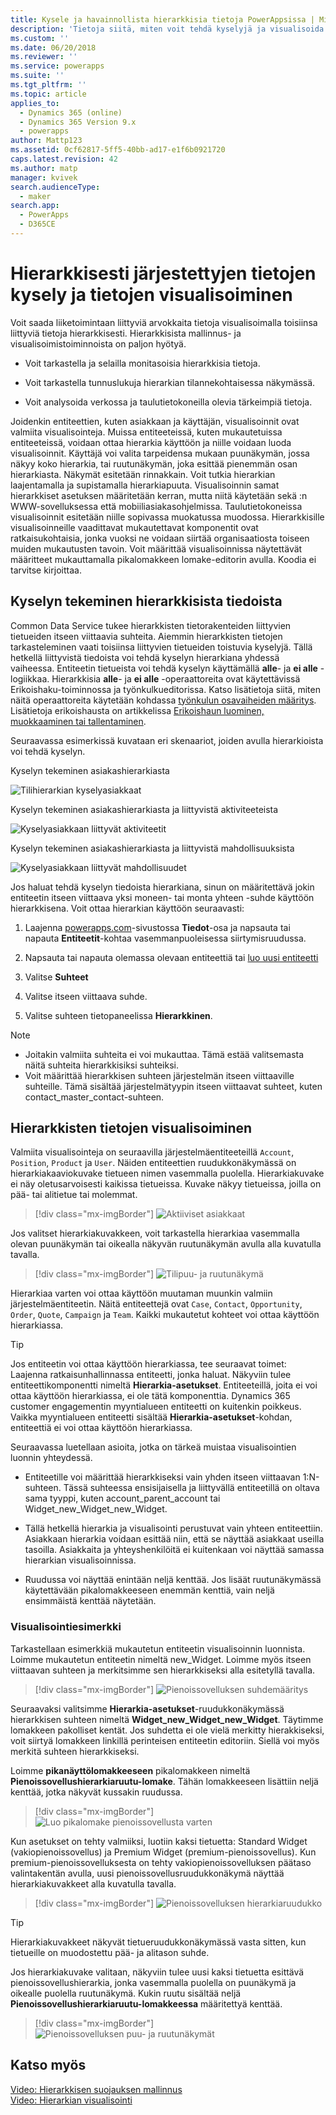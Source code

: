 ```yaml
---
title: Kysele ja havainnollista hierarkkisia tietoja PowerAppsissa | MicrosoftDocs
description: 'Tietoja siitä, miten voit tehdä kyselyjä ja visualisoida hierarkiaan liittyviä tietoja'
ms.custom: ''
ms.date: 06/20/2018
ms.reviewer: ''
ms.service: powerapps
ms.suite: ''
ms.tgt_pltfrm: ''
ms.topic: article
applies_to:
  - Dynamics 365 (online)
  - Dynamics 365 Version 9.x
  - powerapps
author: Mattp123
ms.assetid: 0cf62817-5ff5-40bb-ad17-e1f6b0921720
caps.latest.revision: 42
ms.author: matp
manager: kvivek
search.audienceType:
  - maker
search.app:
  - PowerApps
  - D365CE
---
```

# <a name="query-and-visualize-hierarchically-related-data"></a>Hierarkkisesti järjestettyjen tietojen kysely ja tietojen visualisoiminen

Voit saada liiketoimintaan liittyviä arvokkaita tietoja visualisoimalla toisiinsa liittyviä tietoja hierarkkisesti. Hierarkkisista mallinnus- ja visualisoimistoiminnoista on paljon hyötyä.  
  
-   Voit tarkastella ja selailla monitasoisia hierarkkisia tietoja.  
  
-   Voit tarkastella tunnuslukuja hierarkian tilannekohtaisessa näkymässä.  
  
-   Voit analysoida verkossa ja taulutietokoneilla olevia tärkeimpiä tietoja.  
  
Joidenkin entiteettien, kuten asiakkaan ja käyttäjän, visualisoinnit ovat valmiita visualisointeja. Muissa entiteeteissä, kuten mukautetuissa entiteeteissä, voidaan ottaa hierarkia käyttöön ja niille voidaan luoda visualisoinnit. Käyttäjä voi valita tarpeidensa mukaan puunäkymän, jossa näkyy koko hierarkia, tai ruutunäkymän, joka esittää pienemmän osan hierarkiasta. Näkymät esitetään rinnakkain. Voit tutkia hierarkian laajentamalla ja supistamalla hierarkiapuuta. Visualisoinnin samat hierarkkiset asetuksen määritetään kerran, mutta niitä käytetään sekä :n WWW-sovelluksessa että mobiiliasiakasohjelmissa. Taulutietokoneissa visualisoinnit esitetään niille sopivassa muokatussa muodossa. Hierarkkisille visualisoinneille vaadittavat mukautettavat komponentit ovat ratkaisukohtaisia, jonka vuoksi ne voidaan siirtää organisaatiosta toiseen muiden mukautusten tavoin. Voit määrittää visualisoinnissa näytettävät määritteet mukauttamalla pikalomakkeen lomake-editorin avulla. Koodia ei tarvitse kirjoittaa.  
  
<a name="BKMK_Querydata"></a>   
## <a name="query-hierarchical-data"></a>Kyselyn tekeminen hierarkkisista tiedoista  
 Common Data Service tukee hierarkkisten tietorakenteiden liittyvien tietueiden itseen viittaavia suhteita. Aiemmin hierarkkisten tietojen tarkasteleminen vaati toisiinsa liittyvien tietueiden toistuvia kyselyjä. Tällä hetkellä liittyvistä tiedoista voi tehdä kyselyn hierarkiana yhdessä vaiheessa. Entiteetin tietueista voi tehdä kyselyn käyttämällä **alle**- ja **ei alle** -logiikkaa. Hierarkkisia **alle**- ja **ei alle** -operaattoreita ovat käytettävissä Erikoishaku-toiminnossa ja työnkulkueditorissa. Katso lisätietoja siitä, miten näitä operaattoreita käytetään kohdassa [työnkulun osavaiheiden määritys](/flow/configure-workflow-steps). Lisätietoja erikoishausta on artikkelissa [Erikoishaun luominen, muokkaaminen tai tallentaminen](https://docs.microsoft.com/dynamics365/customer-engagement/basics/save-advanced-find-search).  
  
 Seuraavassa esimerkissä kuvataan eri skenaariot, joiden avulla hierarkioista voi tehdä kyselyn.  
  
 Kyselyn tekeminen asiakashierarkiasta  
  
 ![Tilihierarkian kyselyasiakkaat](media/query-accounts.png "Tilihierarkian kyselyasiakkaat")  
  
 Kyselyn tekeminen asiakashierarkiasta ja liittyvistä aktiviteeteista  
  
 ![Kyselyasiakkaan liittyvät aktiviteetit](media/query-account-related-activities.png "Kyselyasiakkaan liittyvät aktiviteetit")  
  
 Kyselyn tekeminen asiakashierarkiasta ja liittyvistä mahdollisuuksista  
  
 ![Kyselyasiakkaan liittyvät mahdollisuudet](media/query-account-related-opportunities.png "Kyselyasiakkaan liittyvät mahdollisuudet")  
  
 Jos haluat tehdä kyselyn tiedoista hierarkiana, sinun on määritettävä jokin entiteetin itseen viittaava yksi moneen- tai monta yhteen -suhde käyttöön hierarkkisena. Voit ottaa hierarkian käyttöön seuraavasti:  
  

1. Laajenna [powerapps.com](https://web.powerapps.com/?utm_source=padocs&utm_medium=linkinadoc&utm_campaign=referralsfromdoc)-sivustossa **Tiedot**-osa ja napsauta tai napauta **Entiteetit**-kohtaa vasemmanpuoleisessa siirtymisruudussa.

2. Napsauta tai napauta olemassa olevaan entiteettiä tai [luo uusi entiteetti](data-platform-create-entity.md)

3. Valitse **Suhteet**

4.  Valitse itseen viittaava suhde.

5.  Valitse suhteen tietopaneelissa **Hierarkkinen**.  
  
> [!NOTE]
> - Joitakin valmiita suhteita ei voi mukauttaa. Tämä estää valitsemasta näitä suhteita hierarkkisiksi suhteiksi.  
> - Voit määrittää hierarkkisen suhteen järjestelmän itseen viittaaville suhteille. Tämä sisältää järjestelmätyypin itseen viittaavat suhteet, kuten contact_master_contact-suhteen.  
  
<a name="BKMK_Visualizedata"></a>   
## <a name="visualize-hierarchical-data"></a>Hierarkkisten tietojen visualisoiminen  
 Valmiita visualisointeja on seuraavilla järjestelmäentiteeteillä `Account`, `Position`, `Product` ja `User`. Näiden entiteettien ruudukkonäkymässä on hierarkiakaaviokuvake tietueen nimen vasemmalla puolella. Hierarkiakuvake ei näy oletusarvoisesti kaikissa tietueissa. Kuvake näkyy tietueissa, joilla on pää- tai alitietue tai molemmat.  
 
 > [!div class="mx-imgBorder"] 
 > ![Aktiiviset asiakkaat](media/cust-hs-active-account.png "Aktiiviset asiakkaat")  
  
 Jos valitset hierarkiakuvakkeen, voit tarkastella hierarkiaa vasemmalla olevan puunäkymän tai oikealla näkyvän ruutunäkymän avulla alla kuvatulla tavalla.  
  
> [!div class="mx-imgBorder"] 
> ![Tilipuu- ja ruutunäkymä](media/hierachy-security-accounts-tile-view.png "Tilipuu- ja ruutunäkymä")  
  
 Hierarkiaa varten voi ottaa käyttöön muutaman muunkin valmiin järjestelmäentiteetin. Näitä entiteettejä ovat `Case`, `Contact`, `Opportunity`, `Order`, `Quote`, `Campaign` ja `Team`. Kaikki mukautetut kohteet voi ottaa käyttöön hierarkiassa.  
  
> [!TIP]
>  Jos entiteetin voi ottaa käyttöön hierarkiassa, tee seuraavat toimet:  
>  Laajenna ratkaisunhallinnassa entiteetti, jonka haluat. Näkyviin tulee entiteettikomponentti nimeltä **Hierarkia-asetukset**. Entiteeteillä, joita ei voi ottaa käyttöön hierarkiassa, ei ole tätä komponenttia. Dynamics 365 customer engagementin myyntialueen entiteetti on kuitenkin poikkeus. Vaikka myyntialueen entiteetti sisältää **Hierarkia-asetukset**-kohdan, entiteettiä ei voi ottaa käyttöön hierarkiassa.  
  
 Seuraavassa luetellaan asioita, jotka on tärkeä muistaa visualisointien luonnin yhteydessä.  
  
-   Entiteetille voi määrittää hierarkkiseksi vain yhden itseen viittaavan 1:N-suhteen. Tässä suhteessa ensisijaisella ja liittyvällä entiteetillä on oltava sama tyyppi, kuten account_parent_account tai Widget_new_Widget_new_Widget.  
  
-   Tällä hetkellä hierarkia ja visualisointi perustuvat vain yhteen entiteettiin. Asiakkaan hierarkia voidaan esittää niin, että se näyttää asiakkaat useilla tasoilla. Asiakkaita ja yhteyshenkilöitä ei kuitenkaan voi näyttää samassa hierarkian visualisoinnissa.  
  
-   Ruudussa voi näyttää enintään neljä kenttää. Jos lisäät ruutunäkymässä käytettävään pikalomakkeeseen enemmän kenttiä, vain neljä ensimmäistä kenttää näytetään.  
  
### <a name="visualization-example"></a>Visualisointiesimerkki  
 Tarkastellaan esimerkkiä mukautetun entiteetin visualisoinnin luonnista. Loimme mukautetun entiteetin nimeltä new_Widget. Loimme myös itseen viittaavan suhteen ja merkitsimme sen hierarkkiseksi alla esitetyllä tavalla.  
 
> [!div class="mx-imgBorder"] 
> ![Pienoissovelluksen suhdemääritys](media/widget-relationship-definition.png "Pienoissovelluksen suhdemääritys")  
   
 Seuraavaksi valitsimme **Hierarkia-asetukset**-ruudukkonäkymässä hierarkkisen suhteen nimeltä **Widget_new_Widget_new_Widget**. Täytimme lomakkeen pakolliset kentät. Jos suhdetta ei ole vielä merkitty hierakkiseksi, voit siirtyä lomakkeen linkillä perinteisen entiteetin editoriin. Siellä voi myös merkitä suhteen hierarkkiseksi.  
  
 Loimme **pikanäyttölomakkeeseen** pikalomakkeen nimeltä **Pienoissovellushierarkiaruutu-lomake**. Tähän lomakkeeseen lisättiin neljä kenttää, jotka näkyvät kussakin ruudussa.  
  
> [!div class="mx-imgBorder"] 
> ![Luo pikalomake pienoissovellusta varten](media/create-quickf-orm.png "Luo pikalomake pienoissovellusta varten")  
  
 Kun asetukset on tehty valmiiksi, luotiin kaksi tietuetta: Standard Widget (vakiopienoissovellus) ja Premium Widget (premium-pienoissovellus). Kun premium-pienoissovelluksesta on tehty vakiopienoissovelluksen päätaso valintakentän avulla, uusi pienoissovellusruudukkonäkymä näyttää hierarkiakuvakkeet alla kuvatulla tavalla.  
  
> [!div class="mx-imgBorder"] 
> ![Pienoissovelluksen hierarkiaruudukko](media/widget-hierarchy-grid.png "Pienoissovelluksen hierarkiaruudukko")  
  
> [!TIP]
>  Hierarkiakuvakkeet näkyvät tietueruudukkonäkymässä vasta sitten, kun tietueille on muodostettu pää- ja alitason suhde.  
  
 Jos hierarkiakuvake valitaan, näkyviin tulee uusi kaksi tietuetta esittävä pienoissovellushierarkia, jonka vasemmalla puolella on puunäkymä ja oikealle puolella ruutunäkymä. Kukin ruutu sisältää neljä **Pienoissovellushierarkiaruutu-lomakkeessa** määritettyä kenttää.  
 
 > [!div class="mx-imgBorder"] 
 > ![Pienoissovelluksen puu- ja ruutunäkymät](media/widget-tree-tiles.png "Pienoissovelluksen puu- ja ruutunäkymät")  
  
## <a name="see-also"></a>Katso myös  
 [Video: Hierarkkisen suojauksen mallinnus](http://www.youtube.com/watch?v=kx5So32DrCo&index=10&list=PLC3591A8FE4ADBE07)   
 [Video: Hierarkian visualisointi](http://www.youtube.com/watch?v=_dGBE6icLNw&index=9&list=PLC3591A8FE4ADBE07)
